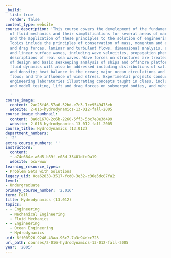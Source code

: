 ```yaml
---
_build:
  list: true
  render: false
content_type: website
course_description: 'This course covers the development of the fundamental equations
  of fluid mechanics and their simplifications for several areas of marine hydrodynamics
  and the application of these principles to the solution of engineering problems.
  Topics include the principles of conservation of mass, momentum and energy, lift
  and drag forces, laminar and turbulent flows, dimensional analysis, added mass,
  and linear surface waves, including wave velocities, propagation phenomena, and
  descriptions of real sea waves. Wave forces on structures are treated in the context
  of design and basic seakeeping analysis of ships and offshore platforms. Geophysical
  fluid dynamics will also be addressed including distributions of salinity, temperature,
  and density; heat balance in the ocean; major ocean circulations and geostrophic
  flows; and the influence of wind stress. Experimental projects conducted in ocean
  engineering laboratories illustrating concepts taught in class, including ship resistance
  and model testing, lift and drag forces on submerged bodies, and vehicle propulsion.

  '
course_image:
  content: 2ae25f46-57a6-52bd-e7c3-1ce9549473eb
  website: 2-016-hydrodynamics-13-012-fall-2005
course_image_thumbnail:
  content: 3a0d1670-2c6b-2260-5ff3-5bc7e8e3d499
  website: 2-016-hydrodynamics-13-012-fall-2005
course_title: Hydrodynamics (13.012)
department_numbers:
- '2'
extra_course_numbers: ''
instructors:
  content:
  - a74e684e-a6d5-b89f-e08d-33401dfd9a19
  website: ocw-www
learning_resource_types:
- Problem Sets with Solutions
legacy_uid: 0ca62838-3517-fcd0-3e32-c36e5dc87fa2
level:
- Undergraduate
primary_course_number: '2.016'
term: Fall
title: Hydrodynamics (13.012)
topics:
- - Engineering
  - Mechanical Engineering
  - Fluid Mechanics
- - Engineering
  - Ocean Engineering
  - Hydrodynamics
uid: 6ff00926-9246-43aa-96c7-7a3c94dcc723
url_path: courses/2-016-hydrodynamics-13-012-fall-2005
year: '2005'
---
```

